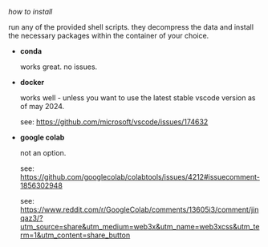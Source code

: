 _how to install_

run any of the provided shell scripts. they decompress the data and install the necessary packages within the container of your choice.

-   **conda**

    works great. no issues.

-   **docker**

    works well - unless you want to use the latest stable vscode version as of may 2024.

    see: https://github.com/microsoft/vscode/issues/174632

-   **google colab**

    not an option.

    see: https://github.com/googlecolab/colabtools/issues/4212#issuecomment-1856302948

    see: https://www.reddit.com/r/GoogleColab/comments/13605i3/comment/jinqaz3/?utm_source=share&utm_medium=web3x&utm_name=web3xcss&utm_term=1&utm_content=share_button
